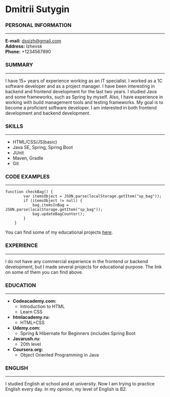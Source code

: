 # **Dmitrii Sutygin**  


### **PERSONAL INFORMATION**
***
**E-mail:** dssizh@gmail.com  
**Address:** Izhevsk   
**Phone:** +1234567890


### **SUMMARY**
***
I have 15+ years of experience working as an IT specialist. I worked as a 1C software developer and as a project manager. I have been interesting in backend and frontend development for the last two years. I studied Java and some frameworks, such as Spring by myself. Also, I have experience in working with build management tools and testing frameworks. My goal is to become a proficient software developer. I am interested in both frontend development and backend development.


### **SKILLS**
***
* HTML/CSS/JS(basic)
* Java SE, Spring, Spring Boot
* JUnit
* Maven, Gradle
* Git


### **CODE EXAMPLES**
***
```
function checkBag() {
        var itemsObject = JSON.parse(localStorage.getItem("sp_bag"));
        if (itemsObject != null) {
            bag.itemsInBag = JSON.parse(localStorage.getItem("sp_bag"));        
            bag.updateBagCounter();
        }        
    }
```
You can find some of my educational projects [here](https://bitbucket.org/sutyginds/).


### **EXPERIENCE**
***
I do not have any commercial experience in the frontend or backend development, but I made several projects for educational purpose. The link on some of them you can find above. 


### **EDUCATION**
***
* **Codeacademy.com:**  
    * Introduction to HTML  
    * Learn CSS  
* **htmlacademy.ru:** 
    * HTML+CSS 
* **Udemy.com:**  
    * Spring & Hibernate for Beginners (includes Spring Boot 
* **Javarush.ru:**  
    * 20th level 
* **Coursera.org:**
    * Object Oriented Programming in Java


### **ENGLISH**
***
I studied English at school and at university. Now I am trying to practice English every day. In my opinion, my level of English is B2.